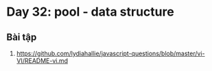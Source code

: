 # Day 32: pool - data structure

## Bài tập

1. https://github.com/lydiahallie/javascript-questions/blob/master/vi-VI/README-vi.md

